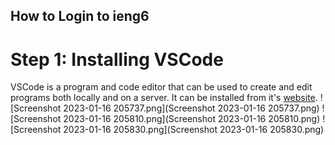 ## How to Login to ieng6

# Step 1: Installing VSCode
VSCode is a program and code editor that can be used to create and edit programs both locally and on a server. It can be installed from it's [website](https://code.visualstudio.com/). 
![Screenshot 2023-01-16 205737.png](Screenshot 2023-01-16 205737.png)
![Screenshot 2023-01-16 205810.png](Screenshot 2023-01-16 205810.png)
![Screenshot 2023-01-16 205830.png](Screenshot 2023-01-16 205830.png)
